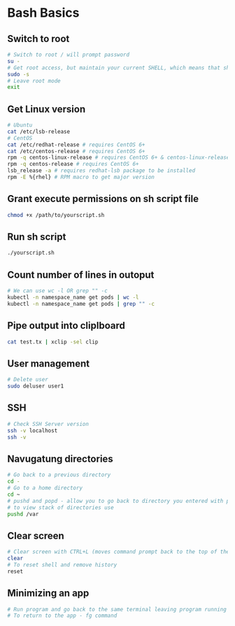 # Bash Basics

## Switch to root

```Bash
# Switch to root / will prompt password
su -
# Get root access, but maintain your current SHELL, which means that shell specific settings, including your current directory, are preserved; for instance if you use bash (Ubuntu's default shell), aliases (and any other settings from ~/.bashrc) are kept when you switch to the root user / no password prompt
sudo -s
# Leave root mode
exit
```

## Get Linux version

```Bash
# Ubuntu
cat /etc/lsb-release 
# CentOS
cat /etc/redhat-release # requires CentOS 6+
cat /etc/centos-release # requires CentOS 6+
rpm -q centos-linux-release # requires CentOS 6+ & centos-linux-release package
rpm -q centos-release # requires CentOS 6+
lsb_release -a # requires redhat-lsb package to be installed
rpm -E %{rhel} # RPM macro to get major version
```

## Grant execute permissions on sh script file

```Bash
chmod +x /path/to/yourscript.sh
```

## Run sh script

```Bash
./yourscript.sh
```

## Count number of lines in outoput

```Bash
# We can use wc -l OR grep "" -c
kubectl -n namespace_name get pods | wc -l
kubectl -n namespace_name get pods | grep "" -c
```

## Pipe output into cliplboard

```Bash
cat test.tx | xclip -sel clip
```
## User management

```Bash
# Delete user
sudo deluser user1
```

## SSH

```Bash
# Check SSH Server version
ssh -v localhost
ssh -v
```

## Navugatung directories

```Bash
# Go back to a previous directory
cd -
# Go to a home directory
cd ~
# pushd and popd - allow you to go back to directory you entered with pushd, or subsequent directories stored in stack
# to view stack of directories use
pushd /var
```

## Clear screen

```Bash
# Clear screen with CTRL+L (moves command prompt back to the top of the screen, you can still scroll up and see preceeding commands) or clear command preserving history
clear
# To reset shell and remove history
reset
```

## Minimizing an app

```Bash
# Run program and go back to the same terminal leaving program running - CTRL + Z - that menimizes program to background
# To return to the app - fg command
```
